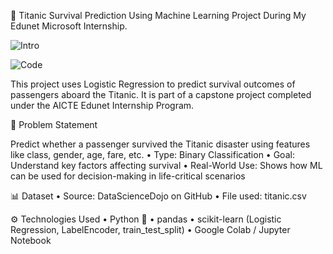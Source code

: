 🚢 Titanic Survival Prediction Using Machine Learning Project During My Edunet Microsoft Internship.

![Intro](https://github.com/user-attachments/assets/f454cba9-0ad3-4a6c-a064-c4d715040251)

![Code](https://github.com/user-attachments/assets/5bf00952-de73-4fdf-b97c-090965b632ed)



This project uses Logistic Regression to predict survival outcomes of passengers aboard the Titanic. It is part of a capstone project completed under the AICTE Edunet Internship Program.

📌 Problem Statement

Predict whether a passenger survived the Titanic disaster using features like class, gender, age, fare, etc.
	•	Type: Binary Classification
	•	Goal: Understand key factors affecting survival
	•	Real-World Use: Shows how ML can be used for decision-making in life-critical scenarios

📊 Dataset
	•	Source: DataScienceDojo on GitHub
	•	File used: titanic.csv

⚙️ Technologies Used
	•	Python 🐍
	•	pandas
	•	scikit-learn (Logistic Regression, LabelEncoder, train_test_split)
	•	Google Colab / Jupyter Notebook
